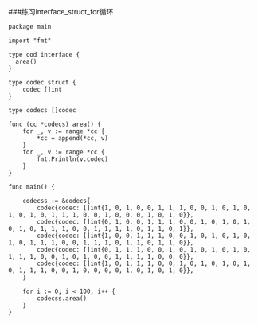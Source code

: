 ###练习interface_struct_for循环

	package main
	
	import "fmt"
	
	type cod interface {
	  area()
	}
	
	type codec struct {
		codec []int
	}
	
	type codecs []codec
	
	func (cc *codecs) area() {
		for _, v := range *cc {
			*cc = append(*cc, v)
		}
		for _, v := range *cc {
			fmt.Println(v.codec)
		}
	}
	
	func main() {
	
		codecss := &codecs{
			codec{codec: []int{1, 0, 1, 0, 0, 1, 1, 1, 0, 0, 1, 0, 1, 0, 1, 0, 1, 0, 1, 1, 1, 0, 0, 1, 0, 0, 0, 1, 0, 1, 0}},
			codec{codec: []int{0, 1, 0, 0, 1, 1, 1, 0, 0, 1, 0, 1, 0, 1, 0, 1, 0, 1, 1, 1, 0, 0, 1, 1, 1, 1, 0, 1, 1, 0, 1}},
			codec{codec: []int{1, 0, 0, 1, 1, 1, 0, 0, 1, 0, 1, 0, 1, 0, 1, 0, 1, 1, 1, 0, 0, 1, 1, 1, 0, 1, 1, 0, 1, 1, 0}},
			codec{codec: []int{0, 1, 1, 1, 0, 0, 1, 0, 1, 0, 1, 0, 1, 0, 1, 1, 1, 0, 0, 1, 0, 1, 0, 0, 1, 1, 1, 1, 0, 0, 0}},
			codec{codec: []int{1, 0, 1, 1, 1, 0, 0, 1, 0, 1, 0, 1, 0, 1, 0, 1, 1, 1, 0, 0, 1, 0, 0, 0, 0, 1, 0, 1, 0, 1, 0}},
		}
	
		for i := 0; i < 100; i++ {
			codecss.area()
		}
	}
